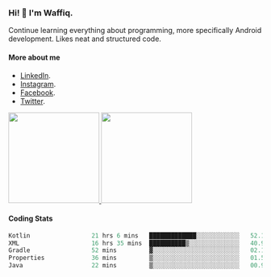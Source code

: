 ### Hi! 👋 I'm Waffiq.

Continue learning everything about programming, more specifically Android development. Likes neat and structured code.

#### More about me 
- [LinkedIn](https://www.linkedin.com/in/waffiq-aziz/).
- [Instagram](https://www.instagram.com/waffiqaziz/).
- [Facebook](https://web.facebook.com/WaffiqAziz/).
- [Twitter](https://twitter.com/AzizWaffiq).

<p align="left">
<a href="https://github.com/waffiqaziz">
  <img height="180em" src="https://github-readme-stats-eight-theta.vercel.app/api?username=waffiqaziz&show_icons=true&theme=algolia&include_all_commits=true&count_private=true"/>
  <img height="180em" src="https://github-readme-stats-eight-theta.vercel.app/api/top-langs/?username=waffiqaziz&layout=compact&langs_count=8&theme=algolia"/>
</a>
</p>

#### Coding Stats
<!--START_SECTION:waka-->

```rust
Kotlin                 21 hrs 6 mins   █████████████░░░░░░░░░░░░   52.13 %
XML                    16 hrs 35 mins  ██████████▒░░░░░░░░░░░░░░   40.95 %
Gradle                 52 mins         ▓░░░░░░░░░░░░░░░░░░░░░░░░   02.16 %
Properties             36 mins         ▒░░░░░░░░░░░░░░░░░░░░░░░░   01.52 %
Java                   22 mins         ▒░░░░░░░░░░░░░░░░░░░░░░░░   00.94 %
```

<!--END_SECTION:waka-->
